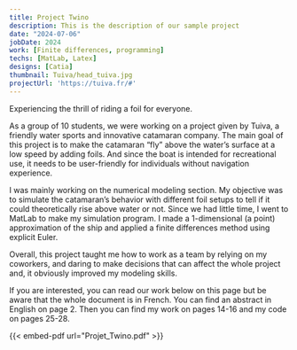 ```yaml
---
title: Project Twino
description: This is the description of our sample project
date: "2024-07-06"
jobDate: 2024
work: [Finite differences, programming]
techs: [MatLab, Latex]
designs: [Catia]
thumbnail: Tuiva/head_tuiva.jpg
projectUrl: 'https://tuiva.fr/#'
---
```


Experiencing the thrill of riding a foil for everyone.

As a group of 10 students, we were working on a project given by Tuiva, a friendly water sports and innovative catamaran company. The main goal of this project is to make the catamaran “fly” above the water’s surface at a low speed by adding foils. And since the boat is intended for recreational use, it needs to be user-friendly for individuals without navigation experience.

I was mainly working on the numerical modeling section. My objective was to simulate the catamaran’s behavior with different foil setups to tell if it could theoretically rise above water or not. Since we had little time, I went to MatLab to make my simulation program. I made a 1-dimensional (a point) approximation of the ship and applied a finite differences method using explicit Euler.

Overall, this project taught me how to work as a team by relying on my coworkers, and daring to make decisions that can affect the whole project and, it obviously improved my modeling skills.

If you are interested, you can read our work below on this page but be aware that the whole document is in French. You can find an abstract in English on page 2. Then you can find my work on pages 14-16 and my code on pages 25-28.


{{< embed-pdf url="Projet_Twino.pdf" >}}
